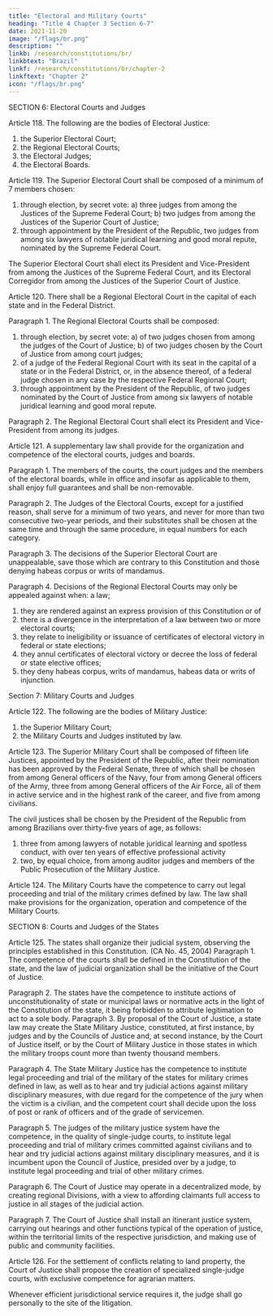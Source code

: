 ```yaml
---
title: "Electoral and Military Courts"
heading: "Title 4 Chapter 3 Section 6-7"
date: 2021-11-20
image: "/flags/br.png"
description: ""
linkb: /research/constitutions/br/
linkbtext: "Brazil"
linkf: /research/constitutions/br/chapter-2
linkftext: "Chapter 2"
icon: "/flags/br.png"
---
```



SECTION 6: Electoral Courts and Judges

Article 118. The following are the bodies of Electoral Justice:
1. the Superior Electoral Court;
2.  the Regional Electoral Courts;
3.   the Electoral Judges;
4. the Electoral Boards.

Article 119.  The Superior Electoral Court shall be composed of a minimum of 7 members chosen:

1. through election, by secret vote:
a) three judges from among the Justices of the Supreme Federal Court;
b) two judges from among the Justices of the Superior Court of Justice;
2.  through appointment by the President of the Republic, two judges from among six lawyers of notable juridical learning and good moral repute, nominated by the Supreme Federal Court.

The Superior Electoral Court shall elect its President and Vice-President from among the Justices of the Supreme Federal Court, and its Electoral Corregidor from among the Justices of the Superior Court of Justice. 

Article 120.  There shall be a Regional Electoral Court in the capital of each state and in the Federal District.

Paragraph 1. The Regional Electoral Courts shall be composed:
1. through election, by secret vote:
a) of two judges chosen from among the judges of the Court of Justice;
b) of two judges chosen by the Court of Justice from among court judges;
2.  of a judge of the Federal Regional Court with its seat in the capital of a
state or in the Federal District, or, in the absence thereof, of a federal judge chosen
in any case by the respective Federal Regional Court;
3.   through appointment by the President of the Republic, of two judges
nominated by the Court of Justice from among six lawyers of notable juridical learning
and good moral repute.

Paragraph 2. The Regional Electoral Court shall elect its President and Vice-President from among its judges.

Article 121. A supplementary law shall provide for the organization and competence of the electoral courts, judges and boards.

Paragraph 1. The members of the courts, the court judges and the members of the electoral boards, while in office and insofar as applicable to them, shall enjoy full guarantees and shall be non-removable.

Paragraph 2. The Judges of the Electoral Courts, except for a justified reason, shall serve for a minimum of two years, and never for more than two consecutive two-year periods, and their substitutes shall be chosen at the same time and through the same procedure, in equal numbers for each category.

Paragraph 3. The decisions of the Superior Electoral Court are unappealable, save those which are contrary to this Constitution and those denying habeas corpus or writs of mandamus.

Paragraph 4. Decisions of the Regional Electoral Courts may only be appealed against when:
a law;
1. they are rendered against an express provision of this Constitution or of
2.  there is a divergence in the interpretation of a law between two or more
electoral courts;
3.   they relate to ineligibility or issuance of certificates of electoral victory
in federal or state elections;
4. they annul certificates of electoral victory or decree the loss of federal
or state elective offices;
5. they deny habeas corpus, writs of mandamus, habeas data or writs of
injunction.


Section 7: Military Courts and Judges

Article 122. The following are the bodies of Military Justice:
1. the Superior Military Court;
2.  the Military Courts and Judges instituted by law.

Article 123. The Superior Military Court shall be composed of fifteen life Justices, appointed by the President of the Republic, after their nomination has been approved by the Federal Senate, three of which shall be chosen from among General officers of the Navy, four from among General officers of the Army, three from among General officers of the Air Force, all of them in active service and in the highest rank of the career, and five from among civilians.

The civil justices shall be chosen by the President of the Republic from among Brazilians over thirty-five years of age, as follows:

1. three from among lawyers of notable juridical learning and spotless conduct, with over ten years of effective professional activity
2.  two, by equal choice, from among auditor judges and members of the Public Prosecution of the Military Justice. 

Article 124.  The Military Courts have the competence to carry out legal proceeding and trial of the military crimes defined by law. The law shall make provisions for the organization, operation
and competence of the Military Courts.

SECTION 8: Courts and Judges of the States

Article 125. The states shall organize their judicial system, observing the principles
established in this Constitution. (CA No. 45, 2004)
Paragraph 1. The competence of the courts shall be defined in the Constitution
of the state, and the law of judicial organization shall be the initiative of the Court
of Justice.

Paragraph 2. The states have the competence to institute actions of unconstitutionality
of state or municipal laws or normative acts in the light of the Constitution of the state,
it being forbidden to attribute legitimation to act to a sole body.
Paragraph 3. By proposal of the Court of Justice, a state law may create the
State Military Justice, constituted, at first instance, by judges and by the Councils
of Justice and, at second instance, by the Court of Justice itself, or by the Court of
Military Justice in those states in which the military troops count more than twenty
thousand members.

Paragraph 4. The State Military Justice has the competence to institute legal proceeding and trial of the military of the states for military crimes defined in law, as well as to hear and try judicial actions against military disciplinary measures, with due regard for the competence of the jury when the victim is a civilian, and the competent court shall decide upon the loss of post or rank of officers and of the grade of servicemen.

Paragraph 5. The judges of the military justice system have the competence, in the quality of single-judge courts, to institute legal proceeding and trial of military crimes committed against civilians and to hear and try judicial actions against military disciplinary measures, and it is incumbent upon the Council of Justice, presided over by a judge, to institute legal proceeding and trial of other military crimes.

Paragraph 6. The Court of Justice may operate in a decentralized mode, by creating regional Divisions, with a view to affording claimants full access to justice in all stages of the judicial action.

Paragraph 7. The Court of Justice shall install an itinerant justice system, carrying out hearings and other functions typical of the operation of justice, within the territorial limits of the respective jurisdiction, and making use of public and community facilities.

Article 126. For the settlement of conflicts relating to land property, the Court of Justice shall propose the creation of specialized single-judge courts, with exclusive competence for agrarian matters.

Whenever efficient jurisdictional service requires it, the judge shall go personally to the site of the litigation.
